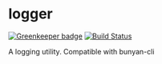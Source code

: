 # logger

[![Greenkeeper badge](https://badges.greenkeeper.io/intel-hpdd/logger.svg)](https://greenkeeper.io/)
[![Build Status](https://travis-ci.org/intel-hpdd/logger.svg?branch=master)](https://travis-ci.org/intel-hpdd/logger)

A logging utility. Compatible with bunyan-cli
